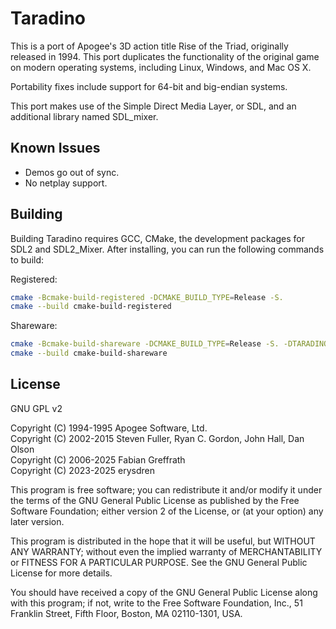
# Taradino

This is a port of Apogee's 3D action title Rise of the Triad, originally
released in 1994. This port duplicates the functionality of the original
game on modern operating systems, including Linux, Windows, and Mac OS X.

Portability fixes include support for 64-bit and big-endian systems.

This port makes use of the Simple Direct Media Layer, or SDL, and an additional
library named SDL_mixer.

## Known Issues

- Demos go out of sync.
- No netplay support.

## Building

Building Taradino requires GCC, CMake, the development packages for SDL2 and SDL2_Mixer.
After installing, you can run the following commands to build:

Registered:

```sh
cmake -Bcmake-build-registered -DCMAKE_BUILD_TYPE=Release -S.
cmake --build cmake-build-registered
```

Shareware:

```sh
cmake -Bcmake-build-shareware -DCMAKE_BUILD_TYPE=Release -S. -DTARADINO_SHAREWARE=ON -DTARADINO_SUFFIX=shareware
cmake --build cmake-build-shareware
```

## License

GNU GPL v2

Copyright (C) 1994-1995 Apogee Software, Ltd.  
Copyright (C) 2002-2015 Steven Fuller, Ryan C. Gordon, John Hall, Dan Olson  
Copyright (C) 2006-2025 Fabian Greffrath  
Copyright (C) 2023-2025 erysdren

This program is free software; you can redistribute it and/or
modify it under the terms of the GNU General Public License
as published by the Free Software Foundation; either version 2
of the License, or (at your option) any later version.

This program is distributed in the hope that it will be useful,
but WITHOUT ANY WARRANTY; without even the implied warranty of
MERCHANTABILITY or FITNESS FOR A PARTICULAR PURPOSE.  See the
GNU General Public License for more details.

You should have received a copy of the GNU General Public License
along with this program; if not, write to the Free Software
Foundation, Inc., 51 Franklin Street, Fifth Floor, Boston, MA  02110-1301, USA.
